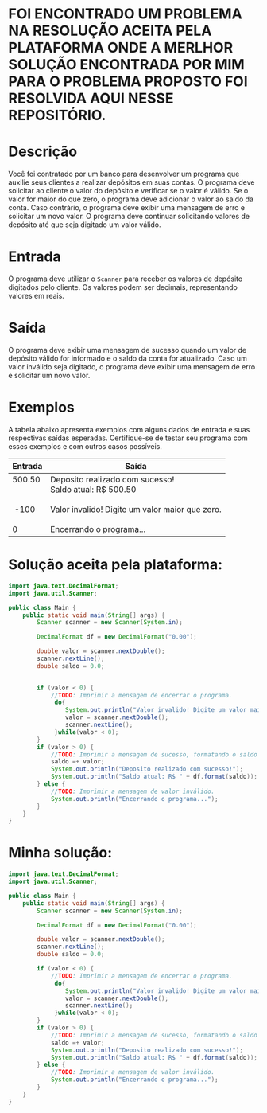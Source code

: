 # FOI ENCONTRADO UM PROBLEMA NA RESOLUÇÃO ACEITA PELA PLATAFORMA ONDE A MERLHOR SOLUÇÃO ENCONTRADA POR MIM PARA O PROBLEMA PROPOSTO FOI RESOLVIDA AQUI NESSE REPOSITÓRIO.

# Descrição

Você foi contratado por um banco para desenvolver um programa que auxilie seus clientes a realizar depósitos em suas contas. O programa deve solicitar ao cliente o valor do depósito e verificar se o valor é válido. Se o valor for maior do que zero, o programa deve adicionar o valor ao saldo da conta. Caso contrário, o programa deve exibir uma mensagem de erro e solicitar um novo valor. O programa deve continuar solicitando valores de depósito até que seja digitado um valor válido.

# ****Entrada****

O programa deve utilizar o `Scanner` para receber os valores de depósito digitados pelo cliente. Os valores podem ser decimais, representando valores em reais.

# Saída

O programa deve exibir uma mensagem de sucesso quando um valor de depósito válido for informado e o saldo da conta for atualizado. Caso um valor inválido seja digitado, o programa deve exibir uma mensagem de erro e solicitar um novo valor.

# Exemplos

A tabela abaixo apresenta exemplos com alguns dados de entrada e suas respectivas saídas esperadas. Certifique-se de testar seu programa com esses exemplos e com outros casos possíveis.


| Entrada | Saída |
| --- | --- |
| 500.50 <br><br><br> -100 <br><br> 0 | Deposito realizado com sucesso! <br> Saldo atual: R$ 500.50 <br><br> Valor invalido! Digite um valor maior que zero. <br><br> Encerrando o programa... |

# Solução aceita pela plataforma:

```java
import java.text.DecimalFormat;
import java.util.Scanner;

public class Main {
    public static void main(String[] args) {
        Scanner scanner = new Scanner(System.in);

        DecimalFormat df = new DecimalFormat("0.00");

        double valor = scanner.nextDouble();
        scanner.nextLine();
        double saldo = 0.0;
        

        if (valor < 0) {
            //TODO: Imprimir a mensagem de encerrar o programa.
             do{
                System.out.println("Valor invalido! Digite um valor maior que zero.");
                valor = scanner.nextDouble();
                scanner.nextLine();
             }while(valor < 0);
        }
        if (valor > 0) {
            //TODO: Imprimir a mensagem de sucesso, formatando o saldo atual (vide Exemplos).
            saldo =+ valor;
            System.out.println("Deposito realizado com sucesso!");
            System.out.println("Saldo atual: R$ " + df.format(saldo));             
        } else {
            //TODO: Imprimir a mensagem de valor inválido.
            System.out.println("Encerrando o programa...");            
        }
    }
}
```

# Minha solução:

```java
import java.text.DecimalFormat;
import java.util.Scanner;

public class Main {
    public static void main(String[] args) {
        Scanner scanner = new Scanner(System.in);

        DecimalFormat df = new DecimalFormat("0.00");

        double valor = scanner.nextDouble();
        scanner.nextLine();
        double saldo = 0.0;

        if (valor < 0) {
            //TODO: Imprimir a mensagem de encerrar o programa.
             do{
                System.out.println("Valor invalido! Digite um valor maior que zero.");
                valor = scanner.nextDouble();
                scanner.nextLine();
             }while(valor < 0);
        }
        if (valor > 0) {
            //TODO: Imprimir a mensagem de sucesso, formatando o saldo atual (vide Exemplos).
            saldo =+ valor;
            System.out.println("Deposito realizado com sucesso!");
            System.out.println("Saldo atual: R$ " + df.format(saldo));             
        } else {
            //TODO: Imprimir a mensagem de valor inválido.
            System.out.println("Encerrando o programa...");            
        }
    }
}
```